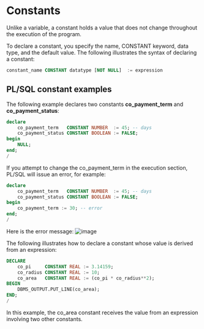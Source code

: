 
# Constants

Unlike a variable, a constant holds a value that does not change throughout the execution of the program.

To declare a constant, you specify the name, CONSTANT keyword, data type, and the default value. The following illustrates the syntax of declaring a constant:
```sql
constant_name CONSTANT datatype [NOT NULL]  := expression
```

## PL/SQL constant examples
The following example declares two constants __co_payment_term__ and __co_payment_status__:
```sql
declare
    co_payment_term   CONSTANT NUMBER  := 45; -- days
	co_payment_status CONSTANT BOOLEAN := FALSE;
begin
    NULL;
end;
/
```

If you attempt to change the co_payment_term in the execution section, PL/SQL will issue an error, for example:
```sql
declare
    co_payment_term   CONSTANT NUMBER  := 45; -- days
	co_payment_status CONSTANT BOOLEAN := FALSE;
begin
    co_payment_term := 30; -- error
end;
/
```
Here is the error message:
![image](https://github.com/user-attachments/assets/f055ccc2-3ad6-43b8-ab07-adb59313c833)

The following illustrates how to declare a constant whose value is derived from an expression:
```sql
DECLARE
    co_pi     CONSTANT REAL := 3.14159;
	co_radius CONSTANT REAL := 10;
	co_area   CONSTANT REAL := (co_pi * co_radius**2);
BEGIN
    DBMS_OUTPUT.PUT_LINE(co_area);
END;
/
```

In this example, the co_area constant receives the value from an expression involving two other constants.
